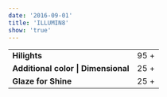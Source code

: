 ```yaml
---
date: '2016-09-01'
title: 'ILLUMIN8'
show: 'true'
---
```


<table style="padding-bottom: 1.25rem">
  <tr><td><strong>Hilights</strong></td><td><span>95 +</span></td></tr>
  <!-- <tr><td><strong>Partial Foil</strong></td><td><span>75 +</span></td></tr> -->
  <tr><td><strong>Additional color | Dimensional</strong></td><td><span>25 +</span></td></tr>
  <tr><td><strong>Glaze for Shine</strong></td><td><span>25 +</span></td></tr>
</table>
